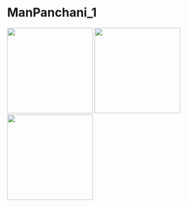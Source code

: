 # ManPanchani_1


<img src="" width="200px"> 

<img src="" width="200px"> 

<img src="" width="200px"> 

